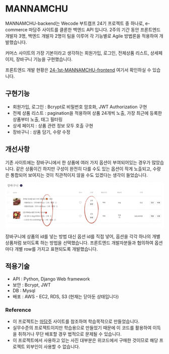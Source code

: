 # MANNAMCHU

MANNAMCHU-backend는 Wecode 부트캠프 24기 프로젝트 중 하나로, 
e-commerce 마담주 사이트를 클론한 백엔드 API 입니다. 
2주의 기간 동안 프론트엔드 개발자 3명, 백엔드 개발자 2명이 팀을 이루어
각 기능별로 Agile 방법론을 적용하여 개발했습니다.

커머스 사이트의 가장 기본이라고 생각하는 
회원가입, 로그인, 전체상품 리스트, 상세페이지, 장바구니 기능을 구현했습니다.

프론트엔드 개발 현황은 
[24-1st-MANNAMCHU-frontend](https://github.com/wecode-bootcamp-korea/24-1st-MANNAMCHU-frontend) 
여기서 확인하실 수 있습니다.


## 구현기능
* 회원가입, 로그인 : Bcrypt로 비밀번호 암호화, JWT Authorization 구현
* 전체 상품 리스트 : pagination을 적용하여 상품 24개씩 노출, 가장 최근에 등록한 상품부터 노출, 태그 필터링
* 상세 페이지 : 상품 관련 정보 모두 호출 구현
* 장바구니 : 상품 담기, 수량 수정


## 개선사항
기존 사이트에는 장바구니에서 한 상품에 여러 가지 옵션이 부여되어있는 경우가 많았습니다.
같은 상품이긴 하지만 구성이 완전히 다를 수도 있는 옵션이 작게 노출되고, 
수량은 통합되어 보여지는 것이 직관적이지 않을 수도 있겠다는 생각이 들었습니다.

![ex_scr](./img/cart_issue.png)

장바구니에 상품의 id를 넣는 방법 대신 옵션 id를 직접 넣어, 
옵션을 각각 하나의 개별 상품처럼 보이도록 하는 방법을 선택했습니다.
프론트엔드 개발자분들과 협의하여 옵션마다 개별 row를 가지고 표현되도록 개발했습니다.


## 적용기술
* API : Python, Django Web framework
* 보안 : Bcrypt, JWT
* DB : Mysql
* 배포 : AWS - EC2, RDS, S3 (현재는 닫아둔 상태입니다)


### Reference
* 이 프로젝트는 [마담주](https://madamjooapp.imweb.me) 사이트를 참조하여 학습목적으로 만들었습니다.
* 실무수준의 프로젝트이지만 학습용으로 만들었기 때문에 이 코드를 활용하여 이득을 취하거나 무단 배포할 경우 법적으로 문제될 수 있습니다.
* 이 프로젝트에서 사용하고 있는 사진 대부분은 위코드에서 구매한 것이므로 해당 프로젝트 외부인이 사용할 수 없습니다.
